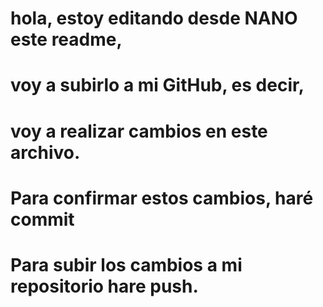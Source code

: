 # hola, estoy editando desde NANO este readme, 
# voy a subirlo a mi GitHub, es decir, 
# voy a realizar cambios en este archivo.
# Para confirmar estos cambios, haré commit
# Para subir los cambios a mi repositorio hare push.

